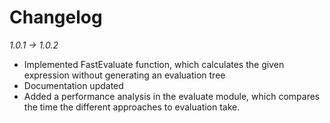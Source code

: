 # Changelog

*1.0.1 -> 1.0.2*

- Implemented FastEvaluate function, which calculates the given expression
without generating an evaluation tree
- Documentation updated
- Added a performance analysis in the evaluate module, which compares the
time the different approaches to evaluation take.
